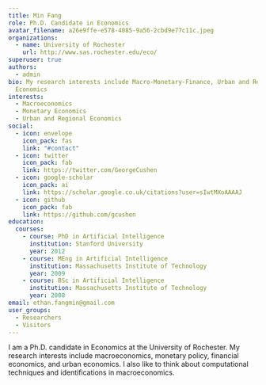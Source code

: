 ```yaml
---
title: Min Fang
role: Ph.D. Candidate in Economics
avatar_filename: a26e9ffe-e578-4085-9a56-2cbd9e77c11c.jpeg
organizations:
  - name: University of Rochester
    url: http://www.sas.rochester.edu/eco/
superuser: true
authors:
  - admin
bio: My research interests include Macro-Monetary-Finance, Urban and Regional
  Economics
interests:
  - Macroeconomics
  - Monetary Economics
  - Urban and Regional Economics
social:
  - icon: envelope
    icon_pack: fas
    link: "#contact"
  - icon: twitter
    icon_pack: fab
    link: https://twitter.com/GeorgeCushen
  - icon: google-scholar
    icon_pack: ai
    link: https://scholar.google.co.uk/citations?user=sIwtMXoAAAAJ
  - icon: github
    icon_pack: fab
    link: https://github.com/gcushen
education:
  courses:
    - course: PhD in Artificial Intelligence
      institution: Stanford University
      year: 2012
    - course: MEng in Artificial Intelligence
      institution: Massachusetts Institute of Technology
      year: 2009
    - course: BSc in Artificial Intelligence
      institution: Massachusetts Institute of Technology
      year: 2008
email: ethan.fangmin@gmail.com
user_groups:
  - Researchers
  - Visitors
---
```

I am a Ph.D. candidate in Economics at the University of Rochester. My research interests include macroeconomics, monetary policy, financial economics, and urban economics. I also like to think about computational techniques and identifications in macroeconomics.